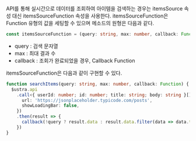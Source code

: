 API를 통해 실시간으로 데이터를 조회하여 아이템을 검색하는 경우는 itemsSource 속성 대신 itemsSourceFunction 속성을 사용한다.
itemsSourceFunction은 Function 유형의 값을 세팅할 수 있으며 메소드의 원형은 다음과 같다.
```typescript
const itemsSourceFunction = (query: string, max: number, callback: Function => void
```
- query : 검색 문자열
- max : 최대 결과 수
- callback : 조회가 완료되었을 경우, Callback Function

itemsSourceFunction은 다음과 같이 구현할 수 있다.
```typescript
function searchItems(query: string, max: number, callback: Function) {
  $ustra.api
    .call<{ userId: number; id: number; title: string; body: string }[]>({
      url: 'https://jsonplaceholder.typicode.com/posts',
      showLoadingBar: false,
    })
    .then(result => {
      callback(!query ? result.data : result.data.filter(data => data.title.includes(query)).slice(0, max))
    })
}
```

